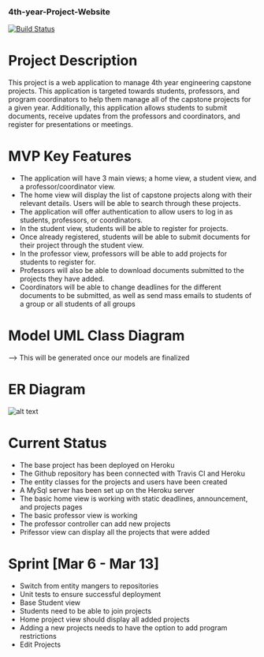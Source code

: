 ### 4th-year-Project-Website

[![Build Status](https://travis-ci.org/arungalva/4th-year-Project-Website.svg?branch=master)](https://travis-ci.org/arungalva/4th-year-Project-Website)


# Project Description
This project is a web application to manage 4th year engineering capstone projects. This application is targeted towards students, professors, and program coordinators to help them manage all of the capstone projects for a given year. Additionally, this application allows students to submit documents, receive updates from the professors and coordinators, and register for presentations or meetings.


# MVP Key Features
- The application will have 3 main views; a home view, a student view, and a professor/coordinator view.
- The home view will display the list of capstone projects along with their relevant details. Users will be able to search through these projects.
- The application will offer authentication to allow users to log in as students, professors, or coordinators.
- In the student view, students will be able to register for projects.
- Once already registered, students will be able to submit documents for their project through the student view.
- In the professor view, professors will be able to add projects for students to register for.
- Professors will also be able to download documents submitted to the projects they have added.
- Coordinators will be able to change deadlines for the different documents to be submitted, as well as send mass emails to students of a group or all students of all groups


# Model UML Class Diagram
--> This will be generated once our models are finalized


# ER Diagram
![alt text](https://i.imgur.com/L9Tu5pQ.jpg)


# Current Status
- The base project has been deployed on Heroku
- The Github repository has been connected with Travis CI and Heroku
- The entity classes for the projects and users have been created
- A MySql server has been set up on the Heroku server
- The basic home view is working with static deadlines, announcement, and projects pages
- The basic professor view is working
- The professor controller can add new projects
- Prifessor view can display all the projects that were added


# Sprint [Mar 6 - Mar 13]
- Switch from entity mangers to repositories
- Unit tests to ensure successful deployment
- Base Student view
- Students need to be able to join projects
- Home project view should display all added projects
- Adding a new projects needs to have the option to add program restrictions
- Edit Projects

